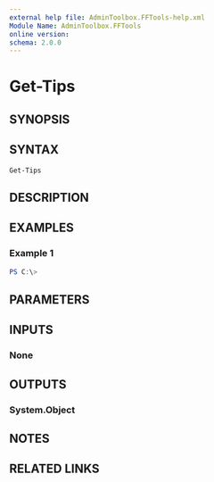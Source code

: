 ```yaml
---
external help file: AdminToolbox.FFTools-help.xml
Module Name: AdminToolbox.FFTools
online version:
schema: 2.0.0
---
```


# Get-Tips

## SYNOPSIS


## SYNTAX

```
Get-Tips
```

## DESCRIPTION


## EXAMPLES

### Example 1
```powershell
PS C:\> 
```



## PARAMETERS

## INPUTS

### None

## OUTPUTS

### System.Object
## NOTES

## RELATED LINKS
